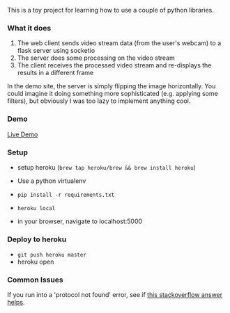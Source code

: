 This is a toy project for learning how to use a couple of python libraries. 

### What it does

1) The web client sends video stream data (from the user's webcam) to a flask server using socketio
2) The server does some processing on the video stream
3) The client receives the processed video stream and re-displays the results in a different frame

In the demo site, the server is simply flipping the image horizontally. You could imagine it doing something more sophisticated (e.g. applying some filters), but obviously I was too lazy to implement anything cool.

### Demo
[Live Demo](https://python-stream-video.herokuapp.com)

### Setup

- setup heroku (`brew tap heroku/brew && brew install heroku`)
- Use a python virtualenv
- `pip install -r requirements.txt`
- `heroku local`

- in your browser, navigate to localhost:5000

### Deploy to heroku

- `git push heroku master`
- heroku open

### Common Issues

If you run into a 'protocol not found' error, see if [this stackoverflow answer helps](https://stackoverflow.com/questions/40184788/protocol-not-found-socket-getprotobyname).
